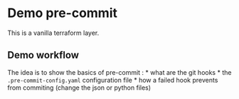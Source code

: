 # Demo pre-commit

This is a vanilla terraform layer.

## Demo workflow

The idea is to show the basics of pre-commit :
    * what are the git hooks
    * the `.pre-commit-config.yaml` configuration file
    * how a failed hook prevents from commiting (change the json or python files)
